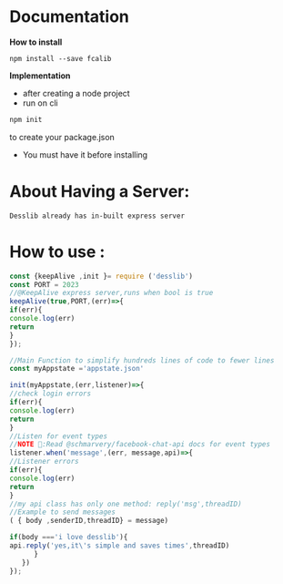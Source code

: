 


#  Documentation

__How to install__
```linux
npm install --save fcalib
```
__Implementation__
* after creating a node project
* run on cli
```bash 
npm init
``` 
to create your package.json
* You must have it before installing
# About Having a Server:
```text
Desslib already has in-built express server
```
# How to use :
```js
const {keepAlive ,init }= require ('desslib')
const PORT = 2023
//@KeepAlive express server,runs when bool is true
keepAlive(true,PORT,(err)=>{
if(err){
console.log(err)
return
}
});

//Main Function to simplify hundreds lines of code to fewer lines
const myAppstate ='appstate.json'

init(myAppstate,(err,listener)=>{
//check login errors
if(err){
console.log(err)
return
}
//Listen for event types
//NOTE 🔰:Read @schmarvery/facebook-chat-api docs for event types
listener.when('message',(err, message,api)=>{
//Listener errors
if(err){
console.log(err)
return
}
//my api class has only one method: reply('msg',threadID)
//Example to send messages
( { body ,senderID,threadID} = message)

if(body ==='i love desslib'){
api.reply('yes,it\'s simple and saves times',threadID)
      }
   })
});
```

